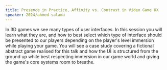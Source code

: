 ```yaml
---
title: Presence in Practice, Affinity vs. Contrast in Video Game UX
speaker: 2024/ahmed-salama
---
```


In 3D games we see many types of user interfaces. In this session you will learn what they are, and how to best select which type of interface should be presented to our players depending on the player's level immersion while playing your game. You will see a case study covering a fictional abstract game realised for this talk and how the UI is structured from the ground up while best respecting immersion in our game world and giving the game's core systems room to breathe. 
